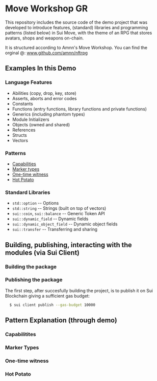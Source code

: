 # Move Workshop GR
This repository includes the source code of the demo project that was developed to introduce features, (standard) libraries and programming patterns (listed below) in Sui Move, with the theme of an RPG that stores avatars, shops and weapons on-chain. 

It is structured according to Amnn's Move Workshop. You can find the orginal @: www.github.com/amnn/nftrpg

## Examples In this Demo

### Language Features
- Abilities (copy, drop, key, store)
- Asserts, aborts and error codes
- Constants
- Functions (entry functions, library functions and private functions)
- Generics (including phantom types)
- Module Initializers
- Objects (owned and shared)
- References
- Structs
- Vectors

### Patterns
- [Capabilities](#capabilitites)
- [Marker types](#mtypes)
- [One-time witness](#otw)
- [Hot Potato](#hpotato)

### Standard Libraries
- `std::option` -- Options
- `std::string` -- Strings (built on top of vectors)
- `sui::coin`, `sui::balance` -- Generic Token API
- `sui::dynamic_field` -- Dynamic fields 
- `sui::dynamic_object_field` -- Dynamic object fields
- `sui::transfer` -- Transferring and sharing

## Building, publishing, interacting with the modules (via Sui Client)



### Building the package

### Publishing the package
The first step, after succesfully building the project, is to publish it on Sui Blockchain giving a sufficient gas budget:
```sh
  $ sui client publish --gas-budget 10000
```
## Pattern Explanation (through demo)

### <a name="capabilitites"></a> Capabilitites

### <a name="mtypes"></a> Marker Types

### <a name="otw"></a> One-time witness

### <a name="hpotato"></a> Hot Potato

